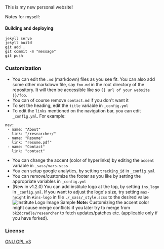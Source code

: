 This is my new personal website!

Notes for myself:
#### Building and deploying
```
jekyll serve
jekyll build
git add .
git commit -m "message"
git push
```

### Customization
* You can edit the `.md` (markdown) files as you see fit. You can also add some other markdown file, say `foo.md` in the root directory of the repository. It will then be accessible like so `{{ url of your website }}/foo`.
* You can of course remove `contact.md` if you don't want it
* To set the heading, edit the `title` variable in `_config.yml`
* To edit the `links` mentioned on the navigation bar, you can edit `_config.yml`. For example:

```
nav:
 - name: "About"
   link: "/researcher/"
 - name: "Resume"
   link: "resume.pdf"
 - name: "Contact"
   link: "contact"
```

* You can change the accent (color of hyperlinks) by editing the `accent` variable in `_sass/vars.scss`
* You can setup google analytics, by setting `tracking_id` in `_config.yml`
* You can remove/customize the footer as you like by setting the appropriate variables in `_config.yml`
* (New in v1.2.0) You can add institute logo at the top, by setting `ins_logo` in `_config.yml`. If you want
to adjust the logo's size, try setting `max-height` in `#ins-logo` in file `./_sass/_style.scss` to the desired
value
![Institute Logo Image Sample](https://github.com/ankitsultana/assets/raw/master/ins-logo-sample.png)
**Note:** Customizing the accent color might cause merge conflicts if you later try to merge from `bk2dcradle/researcher` to fetch updates/patches etc. (applicable only if you have forked).
### License
[GNU GPL v3](https://github.com/bk2dcradle/researcher/blob/gh-pages/LICENSE)
